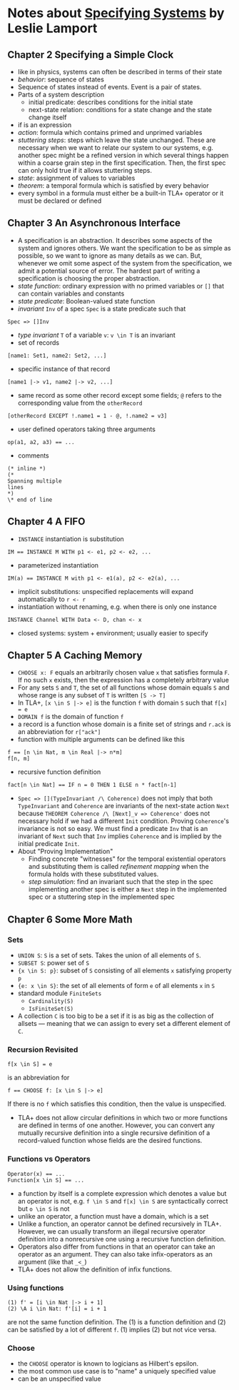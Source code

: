 # Notes about [Specifying Systems](https://lamport.azurewebsites.net/tla/book.html?back-link=learning.html#book) by Leslie Lamport

## Chapter 2 Specifying a Simple Clock

- like in physics, systems can often be described in terms of their state
- *behavior*: sequence of states
- Sequence of states instead of events. Event is a pair of states.
- Parts of a system description
    - initial predicate: describes conditions for the initial state
    - next-state relation: conditions for a state change and the state change
      itself
- if is an expression
- *action*: formula which contains primed and unprimed variables
- *stuttering steps*: steps which leave the state unchanged. These are necessary
  when we want to relate our system to our systems, e.g. another spec might be a
  refined version in which several things happen within a coarse grain step in
  the first specification. Then, the first spec can only hold true if it allows
  stuttering steps.
- *state*: assignment of values to variables
- *theorem*: a temporal formula which is satisfied by every behavior
- every symbol in a formula must either be a built-in TLA+ operator or it must
  be declared or defined


## Chapter 3 An Asynchronous Interface

- A specification is an abstraction. It describes some aspects of the system and
  ignores others. We want the specification to be as simple as possible, so we
  want to ignore as many details as we can. But, whenever we omit some aspect of
  the system from the specification, we admit a potential source of error. The
  hardest part of writing a specification is choosing the proper abstraction.
- *state function*: ordinary expression with no primed variables or `[]` that
  can contain variables and constants
- *state predicate*: Boolean-valued state function
- *invariant* `Inv` of a spec `Spec` is a state predicate such that
```
Spec => []Inv
```
- *type invariant* `T` of a variable `v`: `v \in T` is an invariant
- set of records
```
[name1: Set1, name2: Set2, ...]
```
- specific instance of that record
```
[name1 |-> v1, name2 |-> v2, ...]
```
- same record as some other record except some fields; `@` refers to the
  corresponding value from the `otherRecord`
```
[otherRecord EXCEPT !.name1 = 1 - @, !.name2 = v3]
```
- user defined operators taking three arguments
```
op(a1, a2, a3) == ...
```
- comments
```
(* inline *)
(*
Spanning multiple
lines
*)
\* end of line
```


## Chapter 4 A FIFO

- `INSTANCE` instantiation is substitution
```
IM == INSTANCE M WITH p1 <- e1, p2 <- e2, ...
```
- parameterized instantiation
```
IM(a) == INSTANCE M with p1 <- e1(a), p2 <- e2(a), ...
```
- implicit substitutions: unspecified replacements will expand automatically to `r <- r`
- instantiation without renaming, e.g. when there is only one instance
```
INSTANCE Channel WITH Data <- D, chan <- x
```
- closed systems: system + environment; usually easier to specify


## Chapter 5 A Caching Memory

- `CHOOSE x: F` equals an arbitrarily chosen value `x` that satisfies formula
  `F`. If no such `x` exists, then the expression has a completely arbitrary
  value
- For any sets `S` and `T`, the set of all functions whose domain equals `S` and
  whose range is any subset of `T` is written `[S -> T]`
- In TLA+, `[x \in S |-> e]` is the function `f` with domain `S` such that `f[x]
  = e`
- `DOMAIN f` is the domain of function `f`
- a record is a function whose domain is a finite set of strings and `r.ack` is
  an abbreviation for `r["ack"]`
- function with multiple arguments can be defined like this
```
f == [n \in Nat, m \in Real |-> n*m]
f[n, m]
```
- recursive function definition
```
fact[n \in Nat] == IF n = 0 THEN 1 ELSE n * fact[n-1]
```
- `Spec => [](TypeInvariant /\ Coherence)` does not imply that both
  `TypeInvariant` and `Coherence` are invariants of the next-state action `Next`
  because `THEOREM Coherence /\ [Next]_v => Coherence'` does not necessary hold
  if we had a different `Init` condition. Proving `Coherence`'s invariance is
  not so easy.  We must find a predicate `Inv` that is an invariant of `Next`
  such that `Inv` implies `Coherence` and is implied by the initial predicate
  `Init`.
- About "Proving Implementation"
    - Finding concrete "witnesses" for the temporal existential operators and
      substituting them is called *refinement mapping* when the formula holds
      with these substituted values.
    - *step simulation*: find an invariant such that the step in the spec
      implementing another spec is either a `Next` step in the implemented spec
      or a stuttering step in the implemented spec

## Chapter 6 Some More Math

### Sets

- `UNION S`: `S` is a set of sets. Takes the union of all elements of `S`.
- `SUBSET S`: power set of `S`
- `{x \in S: p}`: subset of `S` consisting of all elements `x` satisfying
  property `p`
- `{e: x \in S}`: the set of all elements of form `e` of all elements `x` in `S`
- standard module `FiniteSets`
    - `Cardinality(S)`
    - `IsFiniteSet(S)`
- A collection `C` is too big to be a set if it is as big as the collection of
  allsets — meaning that we can assign to every set a different element of `C`.

### Recursion Revisited

```
f[x \in S] = e
```
is an abbreviation for
```
f == CHOOSE f: [x \in S |-> e]
```
If there is no `f` which satisfies this condition, then the value is
unspecified.

- TLA+ does not allow circular definitions in which two or more functions are
  defined in terms of one another. However, you can convert any mutually
  recursive definition into a single recursive definition of a record-valued
  function whose fields are the desired functions.

### Functions vs Operators

```
Operator(x) == ...
Function[x \in S] == ...
```
- a function by itself is a complete expression which denotes a value but an
  operator is not, e.g. `f \in S` and `f[x] \in S` are syntactically correct but
  `o \in S` is not
- unlike an operator, a function must have a domain, which is a set
- Unlike a function, an operator cannot be defined recursively in TLA+. However,
  we can usually transform an illegal recursive operator definition into a
  nonrecursive one using a recursive function definition.
- Operators also differ from functions in that an operator can take an operator
  as an argument. They can also take infix-operators as an argument (like that
  `_<_`)
- TLA+ does not allow the definition of infix functions.

### Using functions

```
(1) f' = [i \in Nat |-> i + 1]
(2) \A i \in Nat: f'[i] = i + 1
```
are not the same function definition. The (1) is a function definition and (2)
can be satisfied by a lot of different `f`. (1) implies (2) but not vice versa.

### Choose

- the `CHOOSE` operator is known to logicians as Hilbert's epsilon.
- the most common use case is to "name" a uniquely specified value
- can be an unspecified value

